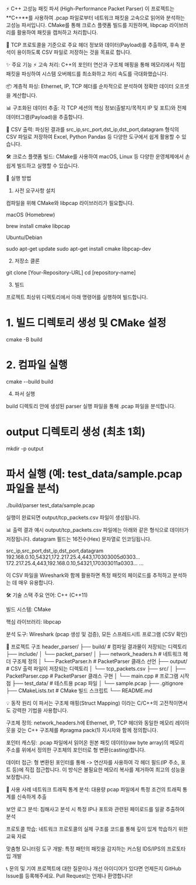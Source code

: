 ⚡ C++ 고성능 패킷 파서 (High-Performance Packet Parser)
이 프로젝트는 **C++**를 사용하여 .pcap 파일로부터 네트워크 패킷을 고속으로 읽어와 분석하는 고성능 파서입니다. CMake를 통해 크로스 플랫폼 빌드를 지원하며, libpcap 라이브러리를 활용하여 패킷을 캡처하고 처리합니다.

🎯 TCP 프로토콜을 기준으로 주요 헤더 정보와 데이터(Payload)를 추출하여, 후속 분석이 용이하도록 CSV 파일로 저장하는 것을 목표로 합니다.

✨ 주요 기능
⚡ 고속 처리: C++의 포인터 연산과 구조체 매핑을 통해 메모리에서 직접 패킷을 파싱하여 시스템 오버헤드를 최소화하고 처리 속도를 극대화했습니다.

📦 계층적 파싱: Ethernet, IP, TCP 헤더를 순차적으로 분석하여 정확한 데이터 오프셋을 계산합니다.

📊 구조화된 데이터 추출: 각 TCP 세션의 핵심 정보(출발지/목적지 IP 및 포트)와 전체 데이터그램(Payload)을 추출합니다.

📝 CSV 출력: 파싱된 결과를 src_ip,src_port,dst_ip,dst_port,datagram 형식의 CSV 파일로 저장하여 Excel, Python Pandas 등 다양한 도구에서 쉽게 활용할 수 있습니다.

🛠️ 크로스 플랫폼 빌드: CMake를 사용하여 macOS, Linux 등 다양한 운영체제에서 손쉽게 빌드하고 실행할 수 있습니다.

🚀 실행 방법
1. 사전 요구사항 설치

컴파일을 위해 CMake와 libpcap 라이브러리가 필요합니다.

macOS (Homebrew)

brew install cmake libpcap

Ubuntu/Debian

sudo apt-get update
sudo apt-get install cmake libpcap-dev

2. 저장소 클론

git clone [Your-Repository-URL]
cd [repository-name]

3. 빌드

프로젝트 최상위 디렉토리에서 아래 명령어를 실행하여 빌드합니다.

# 1. 빌드 디렉토리 생성 및 CMake 설정
cmake -B build

# 2. 컴파일 실행
cmake --build build

4. 파서 실행

build 디렉토리 안에 생성된 parser 실행 파일을 통해 .pcap 파일을 분석합니다.

# output 디렉토리 생성 (최초 1회)
mkdir -p output

# 파서 실행 (예: test_data/sample.pcap 파일을 분석)
./build/parser test_data/sample.pcap

실행이 완료되면 output/tcp_packets.csv 파일이 생성됩니다.

📊 출력 결과 예시
output/tcp_packets.csv 파일에는 아래와 같은 형식으로 데이터가 저장됩니다. datagram 필드는 16진수(Hex) 문자열로 인코딩됩니다.

src_ip,src_port,dst_ip,dst_port,datagram
192.168.0.10,54321,172.217.25.4,443,170303005d0303...
172.217.25.4,443,192.168.0.10,54321,170303011a0303...
...

이 CSV 파일을 Wireshark와 함께 활용하면 특정 패킷의 페이로드를 추적하고 분석하는 데 매우 유용합니다.

🛠️ 기술 스택
주요 언어: C++ (C++11)

빌드 시스템: CMake

핵심 라이브러리: libpcap

분석 도구: Wireshark (pcap 생성 및 검증), 모든 스프레드시트 프로그램 (CSV 확인)

📁 프로젝트 구조
header_parser/
├── build/                  # 컴파일 결과물이 저장되는 디렉토리
├── include/
│   └── packet_parser/
│       ├── network_headers.h # 네트워크 헤더 구조체 정의
│       └── PacketParser.h    # PacketParser 클래스 선언
├── output/                 # CSV 출력 파일이 저장되는 디렉토리
│   └── tcp_packets.csv
├── src/
│   ├── PacketParser.cpp    # PacketParser 클래스 구현
│   └── main.cpp            # 프로그램 시작점
├── test_data/              # 테스트용 pcap 파일
│   └── sample.pcap
├── .gitignore
├── CMakeLists.txt          # CMake 빌드 스크립트
└── README.md

💡 동작 원리
이 파서는 구조체 매핑(Struct Mapping) 이라는 C/C++의 고전적이면서도 강력한 기법을 사용합니다.

구조체 정의: network_headers.h에 Ethernet, IP, TCP 헤더와 동일한 메모리 레이아웃을 갖는 C++ 구조체를 #pragma pack(1) 지시자와 함께 정의합니다.

포인터 캐스팅: .pcap 파일에서 읽어온 원본 패킷 데이터(raw byte array)의 메모리 주소를 위에서 정의한 구조체의 포인터로 형 변환(casting)합니다.

데이터 접근: 형 변환된 포인터를 통해 -> 연산자를 사용하여 각 헤더 필드(IP 주소, 포트 등)에 직접 접근합니다. 이 방식은 불필요한 메모리 복사를 제거하여 최고의 성능을 보장합니다.

🎯 사용 사례
네트워크 트래픽 통계 분석: 대용량 pcap 파일에서 특정 조건의 트래픽 통계를 신속하게 추출

보안 로그 분석: 침해사고 분석 시 특정 IP나 포트와 관련된 페이로드를 일괄 추출하여 분석

프로토콜 학습: 네트워크 프로토콜의 실제 구조를 코드를 통해 깊이 있게 학습하기 위한 교육 자료

맞춤형 모니터링 도구 개발: 특정 패턴의 패킷을 감지하는 커스텀 IDS/IPS의 프로토타입 개발

📞 문의 및 기여
프로젝트에 대한 질문이나 개선 아이디어가 있다면 언제든지 GitHub Issue를 등록해주세요. Pull Request는 언제나 환영합니다!

